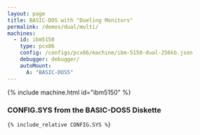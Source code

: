 ```yaml
---
layout: page
title: BASIC-DOS with "Dueling Monitors"
permalink: /demos/dual/multi/
machines:
  - id: ibm5150
    type: pcx86
    config: /configs/pcx86/machine/ibm-5150-dual-256kb.json
    debugger: debugger/
    autoMount:
      A: "BASIC-DOS5"
---
```


{% include machine.html id="ibm5150" %}

### **CONFIG.SYS** from the BASIC-DOS5 Diskette

```
{% include_relative CONFIG.SYS %}
```
